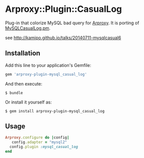 # Arproxy::Plugin::CasualLog

Plug-in that colorize MySQL bad query for [Arproxy](https://github.com/cookpad/arproxy).
It is porting of [MySQLCasualLog.pm](https://gist.github.com/kamipo/839e8a5b6d12bddba539).

see http://kamipo.github.io/talks/20140711-mysqlcasual6

## Installation

Add this line to your application's Gemfile:

```ruby
gem 'arproxy-plugin-mysql_casual_log'
```

And then execute:

    $ bundle

Or install it yourself as:

    $ gem install arproxy-plugin-mysql_casual_log

## Usage

```ruby
Arproxy.configure do |config|
   config.adapter = "mysql2"
  config.plugin :mysql_casual_log
end
```

